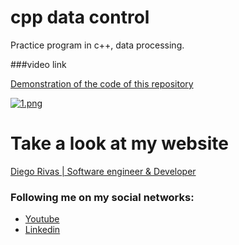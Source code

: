 # cpp data control
Practice program in c++, data processing.


###video link

[Demonstration of the code of this repository](http://localhost/ "link title")


[![1.png](https://i.postimg.cc/vTtCRnVg/1.png)](https://postimg.cc/GT9XGHzd)

# Take a look at my website
[Diego Rivas | Software engineer & Developer](http://localhost/ "link title")


### Following me on my social networks: 

- [Youtube](http://localhost/ "link title")
- [Linkedin](http://localhost/ "link title")
